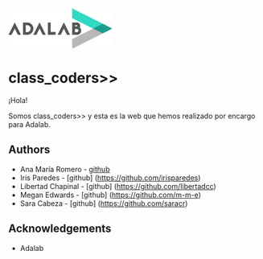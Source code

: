 ![Adalab](_src/assets/images/logo-adalab-80px.png)
# class_coders>>
¡Hola! 

Somos class_coders>> y esta es la web que hemos realizado por encargo para Adalab. 

## Authors
* Ana María Romero - [github](https://github.com/superanika)
* Iris Paredes - [github] (https://github.com/irisparedes)
* Libertad Chapinal - [github] (https://github.com/libertadcc)
* Megan Edwards - [github] (https://github.com/m-m-e)
* Sara Cabeza - [github] (https://github.com/saracr)

## Acknowledgements
* Adalab 
